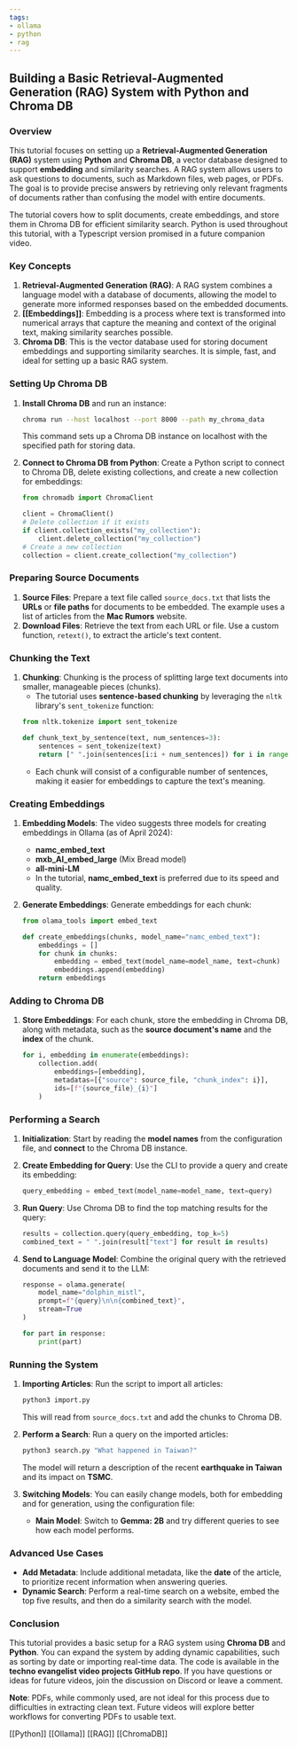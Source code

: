 ```yaml
---
tags:
- ollama
- python
- rag
---
```

## **Building a Basic Retrieval-Augmented Generation (RAG) System with Python and Chroma DB**

### Overview

This tutorial focuses on setting up a **Retrieval-Augmented Generation (RAG)** system using **Python** and **Chroma DB**, a vector database designed to support **embedding** and similarity searches. A RAG system allows users to ask questions to documents, such as Markdown files, web pages, or PDFs. The goal is to provide precise answers by retrieving only relevant fragments of documents rather than confusing the model with entire documents.

The tutorial covers how to split documents, create embeddings, and store them in Chroma DB for efficient similarity search. Python is used throughout this tutorial, with a Typescript version promised in a future companion video.

### Key Concepts

1. **Retrieval-Augmented Generation (RAG)**: A RAG system combines a language model with a database of documents, allowing the model to generate more informed responses based on the embedded documents.
2. **[[Embeddings]]**: Embedding is a process where text is transformed into numerical arrays that capture the meaning and context of the original text, making similarity searches possible.
3. **Chroma DB**: This is the vector database used for storing document embeddings and supporting similarity searches. It is simple, fast, and ideal for setting up a basic RAG system.

### Setting Up Chroma DB

1. **Install Chroma DB** and run an instance:

   ```sh
   chroma run --host localhost --port 8000 --path my_chroma_data
   ```

   This command sets up a Chroma DB instance on localhost with the specified path for storing data.

2. **Connect to Chroma DB from Python**: Create a Python script to connect to Chroma DB, delete existing collections, and create a new collection for embeddings:

   ```python
   from chromadb import ChromaClient

   client = ChromaClient()
   # Delete collection if it exists
   if client.collection_exists("my_collection"):
       client.delete_collection("my_collection")
   # Create a new collection
   collection = client.create_collection("my_collection")
   ```

### Preparing Source Documents

1. **Source Files**: Prepare a text file called `source_docs.txt` that lists the **URLs** or **file paths** for documents to be embedded. The example uses a list of articles from the **Mac Rumors** website.
2. **Download Files**: Retrieve the text from each URL or file. Use a custom function, `retext()`, to extract the article's text content.

### Chunking the Text

1. **Chunking**: Chunking is the process of splitting large text documents into smaller, manageable pieces (chunks).
   - The tutorial uses **sentence-based chunking** by leveraging the `nltk` library's `sent_tokenize` function:
   ```python
   from nltk.tokenize import sent_tokenize

   def chunk_text_by_sentence(text, num_sentences=3):
       sentences = sent_tokenize(text)
       return [" ".join(sentences[i:i + num_sentences]) for i in range(0, len(sentences), num_sentences)]
   ```
   - Each chunk will consist of a configurable number of sentences, making it easier for embeddings to capture the text's meaning.

### Creating Embeddings

1. **Embedding Models**: The video suggests three models for creating embeddings in Ollama (as of April 2024):

   - **namc\_embed\_text**
   - **mxb\_AI\_embed\_large** (Mix Bread model)
   - **all-mini-LM**
   - In the tutorial, **namc\_embed\_text** is preferred due to its speed and quality.

2. **Generate Embeddings**: Generate embeddings for each chunk:

   ```python
   from olama_tools import embed_text

   def create_embeddings(chunks, model_name="namc_embed_text"):
       embeddings = []
       for chunk in chunks:
           embedding = embed_text(model_name=model_name, text=chunk)
           embeddings.append(embedding)
       return embeddings
   ```

### Adding to Chroma DB

1. **Store Embeddings**: For each chunk, store the embedding in Chroma DB, along with metadata, such as the **source document's name** and the **index** of the chunk.
   ```python
   for i, embedding in enumerate(embeddings):
       collection.add(
           embeddings=[embedding],
           metadatas=[{"source": source_file, "chunk_index": i}],
           ids=[f"{source_file}_{i}"]
       )
   ```

### Performing a Search

1. **Initialization**: Start by reading the **model names** from the configuration file, and **connect** to the Chroma DB instance.
2. **Create Embedding for Query**: Use the CLI to provide a query and create its embedding:

   ```python
   query_embedding = embed_text(model_name=model_name, text=query)
   ```

3. **Run Query**: Use Chroma DB to find the top matching results for the query:

   ```python
   results = collection.query(query_embedding, top_k=5)
   combined_text = " ".join(result["text"] for result in results)
   ```

4. **Send to Language Model**: Combine the original query with the retrieved documents and send it to the LLM:

   ```python
   response = olama.generate(
       model_name="dolphin_mistl",
       prompt=f"{query}\n\n{combined_text}",
       stream=True
   )

   for part in response:
       print(part)
   ```

### Running the System

1. **Importing Articles**: Run the script to import all articles:

   ```sh
   python3 import.py
   ```

   This will read from `source_docs.txt` and add the chunks to Chroma DB.

2. **Perform a Search**: Run a query on the imported articles:

   ```sh
   python3 search.py "What happened in Taiwan?"
   ```

   The model will return a description of the recent **earthquake in Taiwan** and its impact on **TSMC**.

3. **Switching Models**: You can easily change models, both for embedding and for generation, using the configuration file:

   - **Main Model**: Switch to **Gemma: 2B** and try different queries to see how each model performs.

### Advanced Use Cases

- **Add Metadata**: Include additional metadata, like the **date** of the article, to prioritize recent information when answering queries.
- **Dynamic Search**: Perform a real-time search on a website, embed the top five results, and then do a similarity search with the model.

### Conclusion

This tutorial provides a basic setup for a RAG system using **Chroma DB** and **Python**. You can expand the system by adding dynamic capabilities, such as sorting by date or importing real-time data. The code is available in the **techno evangelist video projects GitHub repo**. If you have questions or ideas for future videos, join the discussion on Discord or leave a comment.

**Note**: PDFs, while commonly used, are not ideal for this process due to difficulties in extracting clean text. Future videos will explore better workflows for converting PDFs to usable text.

[[Python]]   [[Ollama]]   [[RAG]]   [[ChromaDB]]
